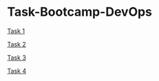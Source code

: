 # Task-Bootcamp-DevOps
[Task 1](https://github.com/malikalrizky/Task-Bootcampdw/blob/main/DevOps/Day%201%20-%20Intro%20to%20DevOps/Day%201%20-%20Intro%20to%20DevOps.md)

[Task 2](https://github.com/malikalrizky/Task-Bootcampdw/blob/main/DevOps/Day%202%20-%20Basic%20Shell%20and%20Computer%20Networking/Day%202%20-%20Basic%20Shell%20and%20Computer%20Networking.md)

[Task 3](https://github.com/malikalrizky/Task-Bootcampdw/blob/main/DevOps/Day%203%20-%20Application%20in%20Server/Day%203%20-%20Application%20in%20Server.md)

[Task 4](https://github.com/malikalrizky/Task-Bootcampdw/blob/main/DevOps/Day%204%20-%20Version%20Control%20System/Day%204%20-%20Version%20Control%20System.md)

